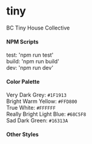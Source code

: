 # tiny
BC Tiny House Collective

#### NPM Scripts
test: 'npm run test'<br>
build: 'npm run build'<br>
dev: 'npm run dev'<br>

#### Color Palette
Very Dark Grey: `#1F1913`<br>
Bright Warm Yellow: `#FFD800`<br>
True White: `#FFFFFF`<br>
Really Bright Light Blue: `#68C5F8`<br>
Sad Dark Green: `#16313A`<br>

#### Other Styles
